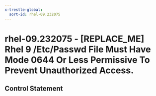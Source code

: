 ```yaml
---
x-trestle-global:
  sort-id: rhel-09.232075
---
```


# rhel-09.232075 - \[REPLACE_ME\] Rhel 9 /Etc/Passwd File Must Have Mode 0644 Or Less Permissive To Prevent Unauthorized Access.

## Control Statement
